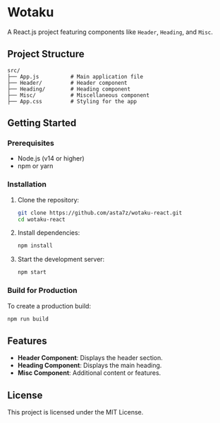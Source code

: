 # Wotaku

A React.js project featuring components like `Header`, `Heading`, and `Misc`.

## Project Structure

```
src/
├── App.js          # Main application file
├── Header/         # Header component
├── Heading/        # Heading component
├── Misc/           # Miscellaneous component
├── App.css         # Styling for the app
```

## Getting Started

### Prerequisites
- Node.js (v14 or higher)
- npm or yarn

### Installation
1. Clone the repository:
   ```bash
   git clone https://github.com/asta7z/wotaku-react.git
   cd wotaku-react 
   ```

2. Install dependencies:
   ```bash
   npm install
   ```

3. Start the development server:
   ```bash
   npm start
   ```

### Build for Production
To create a production build:
```bash
npm run build
```

## Features
- **Header Component**: Displays the header section.
- **Heading Component**: Displays the main heading.
- **Misc Component**: Additional content or features.

## License
This project is licensed under the MIT License.
